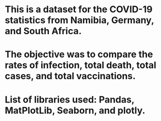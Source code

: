 # This is a dataset for the COVID-19 statistics from Namibia, Germany, and South Africa.
# The objective was to compare the rates of infection, total death, total cases, and total vaccinations.
# List of libraries used: Pandas, MatPlotLib, Seaborn, and plotly.
